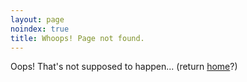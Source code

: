 ```yaml
---
layout: page
noindex: true
title: Whoops! Page not found.
---
```


Oops! That's not supposed to happen... (return [home](/)?)
